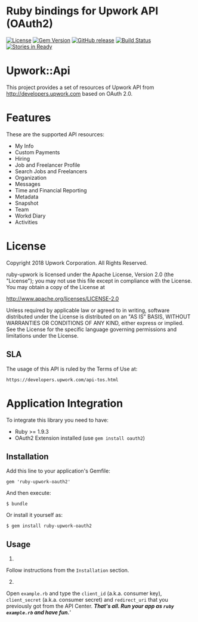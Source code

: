 Ruby bindings for Upwork API (OAuth2)
============

[![License](http://img.shields.io/packagist/l/upwork/php-upwork.svg)](http://www.apache.org/licenses/LICENSE-2.0.html)
[![Gem Version](https://badge.fury.io/rb/ruby-upwork-oauth2.svg)](http://badge.fury.io/rb/ruby-upwork-oauth2)
[![GitHub release](https://img.shields.io/github/release/upwork/ruby-upwork-oauth2.svg)](https://github.com/upwork/ruby-upwork-oauth2/releases)
[![Build Status](https://travis-ci.org/upwork/ruby-upwork-oauth2.svg)](https://travis-ci.org/upwork/ruby-upwork-oauth2)
[![Stories in Ready](http://badge.waffle.io/upwork/ruby-upwork-oauth2.png)](http://waffle.io/upwork/ruby-upwork-oauth2)

# Upwork::Api

This project provides a set of resources of Upwork API from http://developers.upwork.com
 based on OAuth 2.0.

# Features
These are the supported API resources:

* My Info
* Custom Payments
* Hiring
* Job and Freelancer Profile
* Search Jobs and Freelancers
* Organization
* Messages
* Time and Financial Reporting
* Metadata
* Snapshot
* Team
* Workd Diary
* Activities

# License

Copyright 2018 Upwork Corporation. All Rights Reserved.

ruby-upwork is licensed under the Apache License, Version 2.0 (the "License");
you may not use this file except in compliance with the License.
You may obtain a copy of the License at

http://www.apache.org/licenses/LICENSE-2.0

Unless required by applicable law or agreed to in writing, software
distributed under the License is distributed on an "AS IS" BASIS,
WITHOUT WARRANTIES OR CONDITIONS OF ANY KIND, either express or implied.
See the License for the specific language governing permissions and
limitations under the License.

## SLA
The usage of this API is ruled by the Terms of Use at:

    https://developers.upwork.com/api-tos.html

# Application Integration
To integrate this library you need to have:

* Ruby >= 1.9.3
* OAuth2 Extension installed (use `gem install oauth2`)

## Installation

Add this line to your application's Gemfile:

    gem 'ruby-upwork-oauth2'

And then execute:

    $ bundle

Or install it yourself as:

    $ gem install ruby-upwork-oauth2

## Usage

1.
Follow instructions from the `Installation` section.

2.
Open `example.rb` and type the `client_id` (a.k.a. consumer key), `client_secret` (a.k.a. consumer secret) and `redirect_uri` that you previously got from the API Center.
***That's all. Run your app as `ruby example.rb` and have fun.***'
